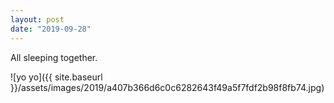 ```yaml
---
layout: post
date: "2019-09-28"
---
```


All sleeping together.

![yo yo]({{ site.baseurl }}/assets/images/2019/a407b366d6c0c6282643f49a5f7fdf2b98f8fb74.jpg)
